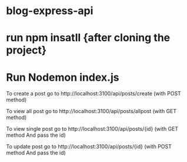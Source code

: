 # blog-express-api
# run npm insatll {after cloning the project}

# Run Nodemon index.js

<p>To create a post go to http://localhost:3100/api/posts/create (with POST method)</p>
<p> To view all post go to http://localhost:3100/api/posts/allpost (with GET method)</p>
<p> To view single post go to http://localhost:3100/api/posts/{id} (with GET method And pass the id)</p>
<p> To update post go to http://localhost:3100/api/posts/{id} (with POST method And pass the id)</p>

